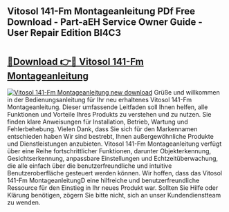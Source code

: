 ## Vitosol 141-Fm Montageanleitung PDf Free Download - Part-aEH Service Owner Guide - User Repair Edition Bl4C3

# <h2><a href="http://df6wsr3.blite.top/?on=Vitosol+141-Fm+Montageanleitung">🔗Download 👉🔴 Vitosol 141-Fm Montageanleitung</a></h2>

[![Vitosol 141-Fm Montageanleitung new download](https://i.imgur.com/lujVjoI.png)](http://df6wsr3.blite.top/?on=Vitosol+141-Fm+Montageanleitung)
Grüße und willkommen in der Bedienungsanleitung für Ihr neu erhaltenes Vitosol 141-Fm Montageanleitung. Dieser umfassende Leitfaden soll Ihnen helfen, alle Funktionen und Vorteile Ihres Produkts zu verstehen und zu nutzen. Sie finden klare Anweisungen für Installation, Betrieb, Wartung und Fehlerbehebung. Vielen Dank, dass Sie sich für den Markennamen entschieden haben Wir sind bestrebt, Ihnen außergewöhnliche Produkte und Dienstleistungen anzubieten. Vitosol 141-Fm Montageanleitung verfügt über eine Reihe fortschrittlicher Funktionen, darunter Objekterkennung, Gesichtserkennung, anpassbare Einstellungen und Echtzeitüberwachung, die alle einfach über die benutzerfreundliche und intuitive Benutzeroberfläche gesteuert werden können. Wir hoffen, dass das Vitosol 141-Fm MontageanleitungD eine hilfreiche und benutzerfreundliche Ressource für den Einstieg in Ihr neues Produkt war. Sollten Sie Hilfe oder Klärung benötigen, zögern Sie bitte nicht, sich an unser Kundendienstteam zu wenden.
